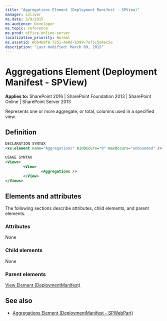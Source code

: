 ```yaml
---
title: "Aggregations Element (Deployment Manifest - SPView)"
manager: soliver
ms.date: 3/9/2015
ms.audience: Developer
ms.topic: reference
ms.prod: office-online-server
localization_priority: Normal
ms.assetid: 0b64b8f8-7251-4e0d-b399-7e75c5d4ec5e
description: "Last modified: March 09, 2015"
---
```


# Aggregations Element (Deployment Manifest - SPView)
  
**Applies to:** SharePoint 2016 | SharePoint Foundation 2013 | SharePoint Online | SharePoint Server 2013
  
Represents one or more aggregate, or total, columns used in a specified view.

## Definition

```XML
DECLARATION SYNTAX
<xs:element name="Aggregations" minOccurs="0" maxOccurs="unbounded" />

USAGE SYNTAX
<Views>
        <View>
                <Aggregations />
        </View>
</Views>
```

## Elements and attributes

The following sections describe attributes, child elements, and parent elements.

### Attributes

None
   
### Child elements

None
   
### Parent elements

[View Element (DeploymentManifest)](view-element-deploymentmanifest.md)
   
## See also

- [Aggregations Element (DeploymentManifest - SPWebPart)](aggregations-element-deploymentmanifestspwebpart.md)

